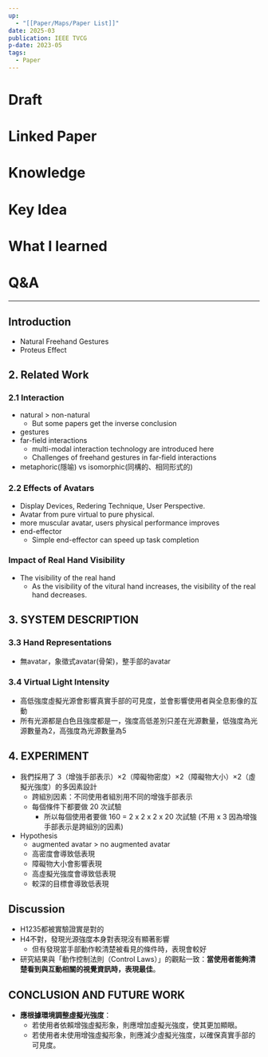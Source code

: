 ```yaml
---
up:
  - "[[Paper/Maps/Paper List]]"
date: 2025-03
publication: IEEE TVCG
p-date: 2023-05
tags:
  - Paper
---
```

# Draft
# Linked Paper
# Knowledge
# Key Idea
# What I learned
# Q&A
---
## Introduction
- Natural Freehand Gestures
- Proteus Effect
## 2. Related Work
### 2.1 Interaction
- natural > non-natural
	- But some papers get the inverse conclusion
- gestures
- far-field interactions
	- multi-modal interaction technology are introduced here
	- Challenges of freehand gestures in far-field interactions
- metaphoric(隱喻) vs isomorphic(同構的、相同形式的)
### 2.2 Effects of Avatars
- Display Devices, Redering Technique, User Perspective.
- Avatar from pure virtual to pure physical.
- more muscular avatar, users physical performance improves
- end-effector
	- Simple end-effector can speed up task completion
### Impact of Real Hand Visibility
- The visibility of the real hand
	- As the visibility of the vitural hand increases, the visibility of the real hand decreases.
## 3. SYSTEM DESCRIPTION
### 3.3 Hand Representations
- 無avatar，象徵式avatar(骨架)，整手部的avatar
### 3.4 Virtual Light Intensity
- 高低強度虛擬光源會影響真實手部的可見度，並會影響使用者與全息影像的互動
- 所有光源都是白色且強度都是一，強度高低差別只差在光源數量，低強度為光源數量為2，高強度為光源數量為5
## 4. EXPERIMENT
- 我們採用了 3（增強手部表示）×2（障礙物密度）×2（障礙物大小）×2（虛擬光強度）的多因素設計
	- 跨組別因素：不同使用者組別用不同的增強手部表示
	- 每個條件下都要做 20 次試驗
		- 所以每個使用者要做 160 = 2 x 2 x 2 x 20 次試驗 (不用 x 3 因為增強手部表示是跨組別的因素)
- Hypothesis
	- augmented avatar > no augmented avatar
	- 高密度會導致低表現
	- 障礙物大小會影響表現
	- 高虛擬光強度會導致低表現
	- 較深的目標會導致低表現
## Discussion
- H1235都被實驗證實是對的
- H4不對，發現光源強度本身對表現沒有顯著影響
	- 但有發現當手部動作較清楚被看見的條件時，表現會較好
- 研究結果與「動作控制法則（Control Laws）」的觀點一致：**當使用者能夠清楚看到與互動相關的視覺資訊時，表現最佳**。
## CONCLUSION AND FUTURE WORK
- **應根據環境調整虛擬光強度**：
	- 若使用者依賴增強虛擬形象，則應增加虛擬光強度，使其更加顯眼。
	- 若使用者未使用增強虛擬形象，則應減少虛擬光強度，以確保真實手部的可見度。